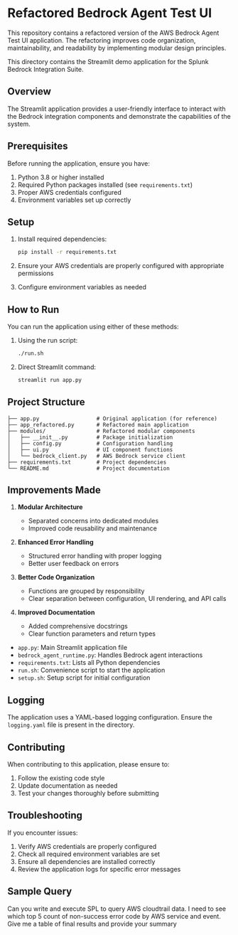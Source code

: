 # Refactored Bedrock Agent Test UI

This repository contains a refactored version of the AWS Bedrock Agent Test UI application. The refactoring improves code organization, maintainability, and readability by implementing modular design principles.

This directory contains the Streamlit demo application for the Splunk Bedrock Integration Suite.

## Overview

The Streamlit application provides a user-friendly interface to interact with the Bedrock integration components and demonstrate the capabilities of the system.

## Prerequisites

Before running the application, ensure you have:
1. Python 3.8 or higher installed
2. Required Python packages installed (see `requirements.txt`)
3. Proper AWS credentials configured
4. Environment variables set up correctly

## Setup

1. Install required dependencies:
   ```bash
   pip install -r requirements.txt
   ```

2. Ensure your AWS credentials are properly configured with appropriate permissions

3. Configure environment variables as needed

## How to Run
You can run the application using either of these methods:

1. Using the run script:
   ```bash
   ./run.sh
   ```

2. Direct Streamlit command:
   ```bash
   streamlit run app.py
   ```

## Project Structure

```
├── app.py                  # Original application (for reference)
├── app_refactored.py       # Refactored main application
├── modules/                # Refactored modular components
│   ├── __init__.py         # Package initialization
│   ├── config.py           # Configuration handling
│   ├── ui.py               # UI component functions
│   └── bedrock_client.py   # AWS Bedrock service client
├── requirements.txt        # Project dependencies
└── README.md               # Project documentation
```

## Improvements Made

1. **Modular Architecture**
   - Separated concerns into dedicated modules
   - Improved code reusability and maintenance

2. **Enhanced Error Handling**
   - Structured error handling with proper logging
   - Better user feedback on errors

3. **Better Code Organization**
   - Functions are grouped by responsibility
   - Clear separation between configuration, UI rendering, and API calls

4. **Improved Documentation**
   - Added comprehensive docstrings
   - Clear function parameters and return types

- `app.py`: Main Streamlit application file
- `bedrock_agent_runtime.py`: Handles Bedrock agent interactions
- `requirements.txt`: Lists all Python dependencies
- `run.sh`: Convenience script to start the application
- `setup.sh`: Setup script for initial configuration

## Logging

The application uses a YAML-based logging configuration. Ensure the `logging.yaml` file is present in the directory.

## Contributing

When contributing to this application, please ensure to:
1. Follow the existing code style
2. Update documentation as needed
3. Test your changes thoroughly before submitting

## Troubleshooting

If you encounter issues:
1. Verify AWS credentials are properly configured
2. Check all required environment variables are set
3. Ensure all dependencies are installed correctly
4. Review the application logs for specific error messages


## Sample Query
Can you write and execute SPL to query AWS cloudtrail data. I need to see which top 5 count of non-success error code by AWS service and event. Give me a table of final results and provide your summary